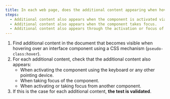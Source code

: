```yaml
---
title: In each web page, does the additional content appearing when hovering over an [interface component](#interface-component) via CSS styles comply with one of these conditions if necessary?
steps:
  - Additional content also appears when the component is activated via the keyboard and any pointing device.
  - Additional content also appears when the component takes focus.
  - Additional content also appears through the activation or focus of another component.
---
```


1. Find additional content in the document that becomes visible when hovering over an interface component using a CSS mechanism (`pseudo-class:hover`).
2. For each additional content, check that the additional content also appears:
   - When activating the component using the keyboard or any other pointing device.
   - When taking focus of the component.
   - When activating or taking focus from another component.
3. If this is the case for each additional content, **the test is validated**.
